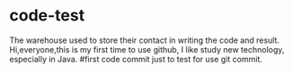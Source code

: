 # code-test
The warehouse used to store their contact in writing the code and result.
Hi,everyone,this is my first time to use github, I like study new technology, especially in Java.
#first code commit
just to test for use git commit.
